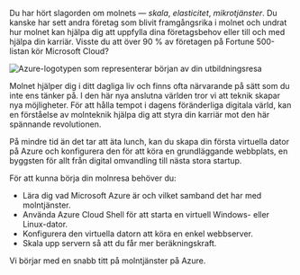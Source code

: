 Du har hört slagorden om molnets &mdash; _skala_, _elasticitet_, _mikrotjänster_. Du kanske har sett andra företag som blivit framgångsrika i molnet och undrat hur molnet kan hjälpa dig att uppfylla dina företagsbehov eller till och med hjälpa din karriär. Visste du att över 90 % av företagen på Fortune 500-listan kör Microsoft Cloud?

![Azure-logotypen som representerar början av din utbildningsresa](../media/1-heading.png)

Molnet hjälper dig i ditt dagliga liv och finns ofta närvarande på sätt som du inte ens tänker på. I den här nya anslutna världen tror vi att teknik skapar nya möjligheter. För att hålla tempot i dagens föränderliga digitala värld, kan en förståelse av molnteknik hjälpa dig att styra din karriär mot den här spännande revolutionen.

På mindre tid än det tar att äta lunch, kan du skapa din första virtuella dator på Azure och konfigurera den för att köra en grundläggande webbplats, en byggsten för allt från digital omvandling till nästa stora startup.

För att kunna börja din molnresa behöver du:

* Lära dig vad Microsoft Azure är och vilket samband det har med molntjänster.
* Använda Azure Cloud Shell för att starta en virtuell Windows- eller Linux-dator.
* Konfigurera den virtuella datorn att köra en enkel webbserver.
* Skala upp servern så att du får mer beräkningskraft.

Vi börjar med en snabb titt på molntjänster på Azure.